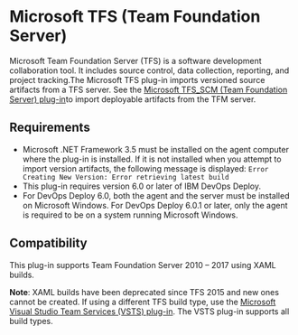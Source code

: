 
# Microsoft TFS (Team Foundation Server)

Microsoft Team Foundation Server (TFS) is a software development collaboration tool. It includes source control, data collection, reporting, and project tracking.The Microsoft TFS plug-in imports versioned source artifacts from a TFS server. See the [Microsoft TFS\_SCM (Team Foundation Server) plug-in](https://urbancode.github.io/IBM-UCx-PLUGIN-DOCS/UCD/TFS_SCM-SourceConfig/)to import deployable artifacts from the TFM server.

## Requirements

* Microsoft .NET Framework 3.5 must be installed on the agent computer where the plug-in is installed. If it is not installed when you attempt to import version artifacts, the following message is displayed: `Error Creating New Version: Error retrieving latest build`
* This plug-in requires version 6.0 or later of IBM DevOps Deploy.
* For DevOps Deploy 6.0, both the agent and the server must be installed on Microsoft Windows. For DevOps Deploy 6.0.1 or later, only the agent is required to be on a system running Microsoft Windows.

## Compatibility

This plug-in supports Team Foundation Server 2010 – 2017 using XAML builds.

**Note**: XAML builds have been deprecated since TFS 2015 and new ones cannot be created. If using a different TFS build type, use the [Microsoft Visual Studio Team Services (VSTS) plug-in](https://urbancode.github.io/IBM-UCx-PLUGIN-DOCS/UCD/microsoft-visual-studio-team-services-vsts/). The VSTS plug-in supports all build types.


